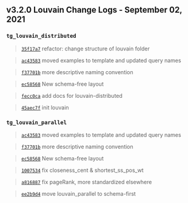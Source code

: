 
## v3.2.0 Louvain Change Logs - September 02, 2021

### `tg_louvain_distributed`

> [`35f17a7`](https://github.com/tigergraph/gsql-graph-algorithms/commit/35f17a784d90acd69b82b0c79677361f30730b77) refactor: change structure of louvain folder

> [`ac43583`](https://github.com/tigergraph/gsql-graph-algorithms/commit/ac435831c1e0f8a254f52dfa1390d2e3b48f161f) moved examples to template and updated query names

> [`f37701b`](https://github.com/tigergraph/gsql-graph-algorithms/commit/f37701be48f14093bc2e82c078c152124de35fd6) more descriptive naming convention

> [`ec58568`](https://github.com/tigergraph/gsql-graph-algorithms/commit/ec58568cdd7e608bd7af13d6bce2eaf781c9798f) New schema-free layout

> [`fecc0ca`](https://github.com/tigergraph/gsql-graph-algorithms/commit/fecc0cab282ed46ed6d407a429781ea9dc40aba3) add docs for louvain-distributed

> [`45aec7f`](https://github.com/tigergraph/gsql-graph-algorithms/commit/45aec7ff1ce581e24ffff027a1abe658a1bea485) init louvain

### `tg_louvain_parallel`

> [`ac43583`](https://github.com/tigergraph/gsql-graph-algorithms/commit/ac435831c1e0f8a254f52dfa1390d2e3b48f161f) moved examples to template and updated query names

> [`f37701b`](https://github.com/tigergraph/gsql-graph-algorithms/commit/f37701be48f14093bc2e82c078c152124de35fd6) more descriptive naming convention

> [`ec58568`](https://github.com/tigergraph/gsql-graph-algorithms/commit/ec58568cdd7e608bd7af13d6bce2eaf781c9798f) New schema-free layout

> [`1007534`](https://github.com/tigergraph/gsql-graph-algorithms/commit/10075347fee6195c9044e7af7fb57b574139fc6c) fix closeness_cent & shortest_ss_pos_wt

> [`a816887`](https://github.com/tigergraph/gsql-graph-algorithms/commit/a816887d55b4f2ddf8829fba0cd5c4fbc96491c5) fix pageRank, more standardized elsewhere

> [`ee2b9d4`](https://github.com/tigergraph/gsql-graph-algorithms/commit/ee2b9d4523dbe52068e37c8d0f3a863666709f7e) move louvain_parallel to schema-first
